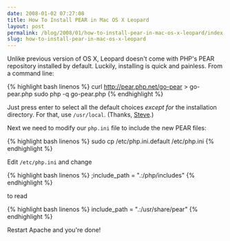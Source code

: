 ```yaml
---
date: 2008-01-02 07:27:08
title: How To Install PEAR in Mac OS X Leopard
layout: post
permalink: /blog/2008/01/how-to-install-pear-in-mac-os-x-leopard/index.html
slug: how-to-install-pear-in-mac-os-x-leopard
---
```

Unlike previous version of OS X, Leopard doesn't come with PHP's PEAR
repository installed by default. Luckily, installing is quick and painless.
From a command line:

{% highlight bash linenos %}
curl http://pear.php.net/go-pear > go-pear.php
sudo php -q go-pear.php
{% endhighlight %}

Just press enter to select all the default choices _except for_ the installation directory. For that, use `/usr/local`. (Thanks, [Steve](http://hwork.tumblr.com/post/55657030/installing-php-pear-library-on-mac-osx-leopard).)

Next we need to modify our `php.ini` file to include the new PEAR files:

{% highlight bash linenos %}
sudo cp /etc/php.ini.default /etc/php.ini
{% endhighlight %}

Edit `/etc/php.ini` and change

{% highlight bash linenos %}
;include_path = ".:/php/includes"
{% endhighlight %}

to read

{% highlight bash linenos %}
include_path = ".:/usr/share/pear"
{% endhighlight %}

Restart Apache and you're done!